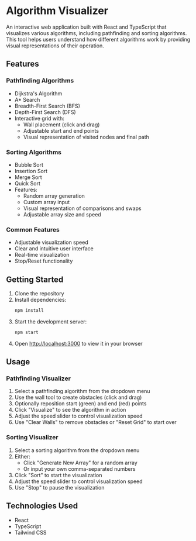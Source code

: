 # Algorithm Visualizer

An interactive web application built with React and TypeScript that visualizes various algorithms, including pathfinding and sorting algorithms. This tool helps users understand how different algorithms work by providing visual representations of their operation.

## Features

### Pathfinding Algorithms
- Dijkstra's Algorithm
- A* Search
- Breadth-First Search (BFS)
- Depth-First Search (DFS)
- Interactive grid with:
  - Wall placement (click and drag)
  - Adjustable start and end points
  - Visual representation of visited nodes and final path

### Sorting Algorithms
- Bubble Sort
- Insertion Sort
- Merge Sort
- Quick Sort
- Features:
  - Random array generation
  - Custom array input
  - Visual representation of comparisons and swaps
  - Adjustable array size and speed

### Common Features
- Adjustable visualization speed
- Clear and intuitive user interface
- Real-time visualization
- Stop/Reset functionality

## Getting Started

1. Clone the repository
2. Install dependencies:
   ```bash
   npm install
   ```
3. Start the development server:
   ```bash
   npm start
   ```
4. Open [http://localhost:3000](http://localhost:3000) to view it in your browser

## Usage

### Pathfinding Visualizer
1. Select a pathfinding algorithm from the dropdown menu
2. Use the wall tool to create obstacles (click and drag)
3. Optionally reposition start (green) and end (red) points
4. Click "Visualize" to see the algorithm in action
5. Adjust the speed slider to control visualization speed
6. Use "Clear Walls" to remove obstacles or "Reset Grid" to start over

### Sorting Visualizer
1. Select a sorting algorithm from the dropdown menu
2. Either:
   - Click "Generate New Array" for a random array
   - Or input your own comma-separated numbers
3. Click "Sort" to start the visualization
4. Adjust the speed slider to control visualization speed
5. Use "Stop" to pause the visualization

## Technologies Used

- React
- TypeScript
- Tailwind CSS
